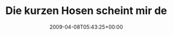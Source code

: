 ---
retweeted: false
source: <a href="http://twitter.com" rel="nofollow">Twitter Web Client</a>
entities:
  hashtags:
  - text: twetter
    indices:
    - '77'
    - '85'
  symbols: []
  user_mentions: []
  urls: []
display_text_range:
- '0'
- '85'
favorite_count: '0'
id_str: '1474864221'
truncated: false
retweet_count: '0'
id: '1474864221'
created_at: Wed Apr 08 05:43:25 +0000 2009
favorited: false
full_text: 'Die kurzen Hosen scheint mir der April übel genommen zu haben. Tut mir
  leid. #twetter'
lang: de
tags:
- twetter
- pesos:twitter
date: '2009-04-08T05:43:25+00:00'
src: https://twitter.com/bascht/status/1474864221
original_url: https://twitter.com/bascht/status/1474864221
type: twitter_tweet
text: 'Die kurzen Hosen scheint mir der April übel genommen zu haben. Tut mir leid.
  #twetter'
title: Die kurzen Hosen scheint mir de

---